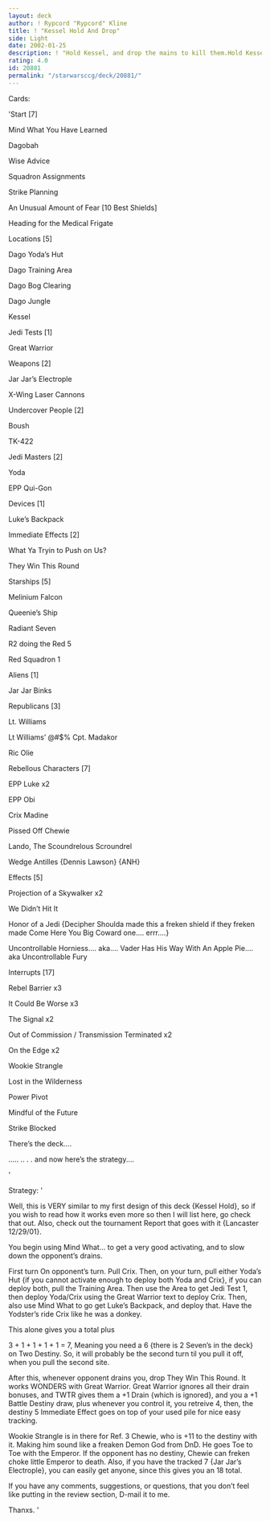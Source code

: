 ```yaml
---
layout: deck
author: ! Rypcord "Rypcord" Kline
title: ! "Kessel Hold And Drop"
side: Light
date: 2002-01-25
description: ! "Hold Kessel, and drop the mains to kill them.Hold Kessel with either:Wedge in Red Squad 1: X-Wing Lasers: Power PivotORLuke in R2 in Red 5: X-Wing Lasers: Power PivotAlso, uses Dagobah start to get good generation, and a foothold on canc"
rating: 4.0
id: 20881
permalink: "/starwarsccg/deck/20881/"
---
```

Cards: 

'Start [7]

Mind What You Have Learned

Dagobah

Wise Advice

Squadron Assignments

Strike Planning

An Unusual Amount of Fear [10 Best Shields]

Heading for the Medical Frigate


Locations [5]

Dago Yoda’s Hut

Dago Training Area

Dago Bog Clearing

Dago Jungle

Kessel


Jedi Tests [1]

Great Warrior


Weapons [2]

Jar Jar’s Electrople

X-Wing Laser Cannons


Undercover People [2]

Boush

TK-422


Jedi Masters [2]

Yoda

EPP Qui-Gon


Devices [1]

Luke’s Backpack


Immediate Effects [2]

What Ya Tryin to Push on Us?

They Win This Round


Starships [5]

Melinium Falcon

Queenie’s Ship

Radiant Seven

R2 doing the Red 5

Red Squadron 1


Aliens [1]

Jar Jar Binks


Republicans [3]

Lt. Williams

Lt Williams’ @#$% Cpt. Madakor

Ric Olie


Rebellous Characters [7]

EPP Luke x2

EPP Obi

Crix Madine

Pissed Off Chewie

Lando, The Scoundrelous Scroundrel

Wedge Antilles {Dennis Lawson} {ANH}


Effects [5]

Projection of a Skywalker x2

We Didn’t Hit It

Honor of a Jedi {Decipher Shoulda made this a freken shield if they freken made Come Here You Big Coward one.... errr....}

Uncontrollable Horniess.... aka.... Vader Has His Way With An Apple Pie.... aka Uncontrollable Fury


Interrupts [17]

Rebel Barrier x3

It Could Be Worse x3

The Signal x2

Out of Commission / Transmission Terminated x2

On the Edge x2

Wookie Strangle

Lost in the Wilderness

Power Pivot

Mindful of the Future

Strike Blocked


There’s the deck....



..... .. . . and now here’s the strategy....







'

Strategy: '

Well, this is VERY similar to my first design of this deck {Kessel Hold}, so if you wish to read how it works even more so then I will list here, go check that out. Also, check out the tournament Report that goes with it {Lancaster 12/29/01}.


You begin using Mind What... to get a very good activating, and to slow down the opponent’s drains.


First turn On opponent’s turn. Pull Crix. Then, on your turn, pull either Yoda’s Hut {if you cannot activate enough to deploy both Yoda and Crix}, if you can deploy both, pull the Training Area. Then use the Area to get Jedi Test 1, then deploy Yoda/Crix using the Great Warrior text to deploy Crix. Then, also use Mind What to go get Luke’s Backpack, and deploy that. Have the Yodster’s ride Crix like he was a donkey.


This alone gives you a total plus 

3 + 1 + 1 + 1 + 1 = 7, Meaning you need a 6 {there is 2 Seven’s in the deck} on Two Destiny. So, it will probably be the second turn til you pull it off, when you pull the second site. 


After this, whenever opponent drains you, drop They Win This Round. It works WONDERS with Great Warrior. Great Warrior ignores all their drain bonuses, and TWTR gives them a +1 Drain {which is ignored}, and you a +1 Battle Destiny draw, plus whenever you control it, you retreive 4, then, the destiny 5 Immediate Effect goes on top of your used pile for nice easy tracking.


Wookie Strangle is in there for Ref. 3 Chewie, who is +11 to the destiny with it. Making him sound like a freaken Demon God from DnD. He goes Toe to Toe with the Emperor. If the opponent has no destiny, Chewie can freken choke little Emperor to death. Also, if you have the tracked 7 {Jar Jar’s Electrople}, you can easily get anyone, since this gives you an 18 total.


If you have any comments, suggestions, or questions, that you don’t feel like putting in the review section, D-mail it to me.


Thanxs.  '
